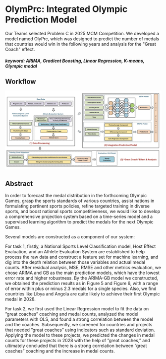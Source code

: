 # OlymPrc: Integrated Olympic Prediction Model

Our Teams selected Problem C in 2025 MCM Competition. 
We developed a model named OlyPrc, which was designed to predict the number of medals that countries would win in the following years and analysis for the "Great Coach" effect.

##### **keyword**: ARIMA, Gradient Boosting, Linear Regression, K-means, Olympic medal

## Workflow
![Workflow of our work](https://github.com/Zhang-Astrid/2025MCM_C/blob/main/report/Workflow.png)

## Abstract
 In order to forecast the medal distribution in the forthcoming Olympic Games, grasp the sports
 standards of various countries, assist nations in formulating pertinent sports policies, refine targeted
 training in diverse sports, and boost national sports competitiveness, we would like to develop a
 comprehensive projection system based on a time-series model and a supervised learning algorithm to
 predict the medals for the next Olympic Games.
 
 Several models are constructed as a component of our system:
 
 For task 1, firstly, a National Sports Level Classification model, Host Effect Evaluation, and an
 Athlete Evaluation System are established to help process the raw data and construct a feature set for
 machine learning, and dig into the depth relation between those variables and actual medal counts.
 After residual analysis, MSE, RMSE and other metrics evaluation, we chose ARIMA and GB as the
 main prediction models, which have the lowest error rate and higher robustness. By the ARIMA-GB
 model we constructed, we obtained the prediction results as in Figure 5 and Figure 6, with a range
 of error within plus or minus 2.3 medals for a single species. Also, we find countries like Libya and
 Angola are quite likely to achieve their first Olympic medal in 2028.
 
 For task 2, we first used the Linear Regression model to fit the data on ”great coaches” coaching
 and medal counts, analyzed the model parameters with OLS, and found a strong correlation between
 the model and the coaches. Subsequently, we screened for countries and projects that needed ”great
 coaches” using indicators such as standard deviation. Applying the model to these projects, we
 predicted the changes in medal counts for these projects in 2028 with the help of ”great coaches,”
 and ultimately concluded that there is a strong correlation between ”great coaches” coaching and the
 increase in medal counts.
